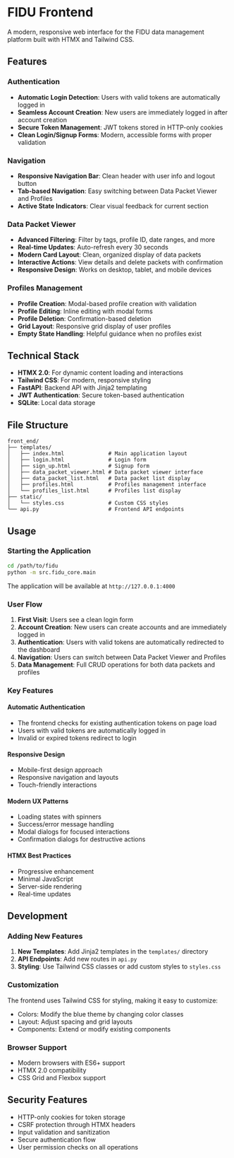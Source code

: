 # FIDU Frontend

A modern, responsive web interface for the FIDU data management platform built with HTMX and Tailwind CSS.

## Features

### Authentication
- **Automatic Login Detection**: Users with valid tokens are automatically logged in
- **Seamless Account Creation**: New users are immediately logged in after account creation
- **Secure Token Management**: JWT tokens stored in HTTP-only cookies
- **Clean Login/Signup Forms**: Modern, accessible forms with proper validation

### Navigation
- **Responsive Navigation Bar**: Clean header with user info and logout button
- **Tab-based Navigation**: Easy switching between Data Packet Viewer and Profiles
- **Active State Indicators**: Clear visual feedback for current section

### Data Packet Viewer
- **Advanced Filtering**: Filter by tags, profile ID, date ranges, and more
- **Real-time Updates**: Auto-refresh every 30 seconds
- **Modern Card Layout**: Clean, organized display of data packets
- **Interactive Actions**: View details and delete packets with confirmation
- **Responsive Design**: Works on desktop, tablet, and mobile devices

### Profiles Management
- **Profile Creation**: Modal-based profile creation with validation
- **Profile Editing**: Inline editing with modal forms
- **Profile Deletion**: Confirmation-based deletion
- **Grid Layout**: Responsive grid display of user profiles
- **Empty State Handling**: Helpful guidance when no profiles exist

## Technical Stack

- **HTMX 2.0**: For dynamic content loading and interactions
- **Tailwind CSS**: For modern, responsive styling
- **FastAPI**: Backend API with Jinja2 templating
- **JWT Authentication**: Secure token-based authentication
- **SQLite**: Local data storage

## File Structure

```
front_end/
├── templates/
│   ├── index.html              # Main application layout
│   ├── login.html              # Login form
│   ├── sign_up.html            # Signup form
│   ├── data_packet_viewer.html # Data packet viewer interface
│   ├── data_packet_list.html   # Data packet list display
│   ├── profiles.html           # Profiles management interface
│   └── profiles_list.html      # Profiles list display
├── static/
│   └── styles.css              # Custom CSS styles
└── api.py                      # Frontend API endpoints
```

## Usage

### Starting the Application

```bash
cd /path/to/fidu
python -m src.fidu_core.main
```

The application will be available at `http://127.0.0.1:4000`

### User Flow

1. **First Visit**: Users see a clean login form
2. **Account Creation**: New users can create accounts and are immediately logged in
3. **Authentication**: Users with valid tokens are automatically redirected to the dashboard
4. **Navigation**: Users can switch between Data Packet Viewer and Profiles
5. **Data Management**: Full CRUD operations for both data packets and profiles

### Key Features

#### Automatic Authentication
- The frontend checks for existing authentication tokens on page load
- Users with valid tokens are automatically logged in
- Invalid or expired tokens redirect to login

#### Responsive Design
- Mobile-first design approach
- Responsive navigation and layouts
- Touch-friendly interactions

#### Modern UX Patterns
- Loading states with spinners
- Success/error message handling
- Modal dialogs for focused interactions
- Confirmation dialogs for destructive actions

#### HTMX Best Practices
- Progressive enhancement
- Minimal JavaScript
- Server-side rendering
- Real-time updates

## Development

### Adding New Features

1. **New Templates**: Add Jinja2 templates in the `templates/` directory
2. **API Endpoints**: Add new routes in `api.py`
3. **Styling**: Use Tailwind CSS classes or add custom styles to `styles.css`

### Customization

The frontend uses Tailwind CSS for styling, making it easy to customize:
- Colors: Modify the blue theme by changing color classes
- Layout: Adjust spacing and grid layouts
- Components: Extend or modify existing components

### Browser Support

- Modern browsers with ES6+ support
- HTMX 2.0 compatibility
- CSS Grid and Flexbox support

## Security Features

- HTTP-only cookies for token storage
- CSRF protection through HTMX headers
- Input validation and sanitization
- Secure authentication flow
- User permission checks on all operations 